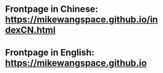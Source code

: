 # Frontpage in Chinese: https://mikewangspace.github.io/indexCN.html
# Frontpage in English: https://mikewangspace.github.io
